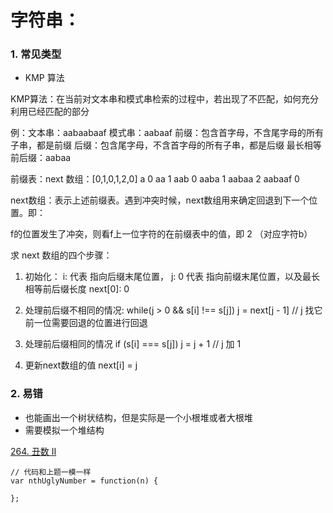# 字符串：

### 1. 常见类型

* KMP 算法
  
KMP算法：在当前对文本串和模式串检索的过程中，若出现了不匹配，如何充分利用已经匹配的部分

例：文本串：aabaabaaf  模式串：aabaaf
前缀：包含首字母，不含尾字母的所有子串，都是前缀
后缀：包含尾字母，不含首字母的所有子串，都是后缀
最长相等前后缀：aabaa

前缀表：next 数组：[0,1,0,1,2,0]
a 0
aa 1
aab 0
aaba 1
aabaa 2
aabaaf 0

next数组：表示上述前缀表。遇到冲突时候，next数组用来确定回退到下一个位置。即：
  
  f的位置发生了冲突，则看f上一位字符的在前缀表中的值，即 2 （对应字符b）

求 next 数组的四个步骤：

1. 初始化：
  i: 代表 指向后缀末尾位置，
  j: 0  代表 指向前缀末尾位置，以及最长相等前后缀长度
  next[0]: 0

2. 处理前后缀不相同的情况:
  while(j > 0 && s[i] !== s[j]) 
    j = next[j - 1]  // j 找它前一位需要回退的位置进行回退

3. 处理前后缀相同的情况
  if (s[i] === s[j]) 
    j = j + 1 // j 加 1

4. 更新next数组的值
  next[i] = j


### 2. 易错

* 也能画出一个树状结构，但是实际是一个小根堆或者大根堆
* 需要模拟一个堆结构



[264. 丑数 II](https://leetcode.cn/problems/ugly-number-ii/)

````
// 代码和上题一模一样
var nthUglyNumber = function(n) {

};

````






